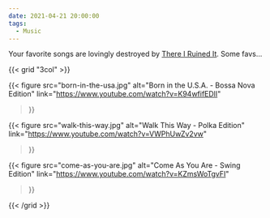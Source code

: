 ```yaml
---
date: 2021-04-21 20:00:00
tags:
  - Music
---
```


Your favorite songs are lovingly destroyed by [There I Ruined It](https://www.youtube.com/c/ThereIRuinedIt/videos). Some favs...

{{< grid "3col" >}}

{{< figure
  src="born-in-the-usa.jpg"
  alt="Born in the U.S.A. - Bossa Nova Edition"
  link="https://www.youtube.com/watch?v=K94wfifEDlI"
>}}

{{< figure
  src="walk-this-way.jpg"
  alt="Walk This Way - Polka Edition"
  link="https://www.youtube.com/watch?v=VWPhUwZv2vw"
>}}

{{< figure
  src="come-as-you-are.jpg"
  alt="Come As You Are - Swing Edition"
  link="https://www.youtube.com/watch?v=KZmsWoTgvFI"
>}}

{{< /grid >}}
